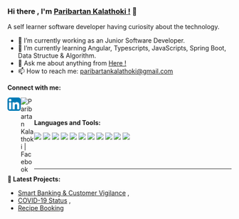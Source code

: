 ### Hi there , I'm [Paribartan Kalathoki !](https://paribartankalathoki.com.np/) 👋

A self learner software developer having curiosity about the technology.

- 🔭 I’m currently working as an Junior Software Developer.
- 🌱 I’m currently learning Angular, Typescripts, JavaScripts, Spring Boot, Data Structue & Algorithm.
- 💬 Ask me about anything from [Here !](https://github.com/paribartankalathoki/parikalathoki.github.io/issues)
- 📫 How to reach me: paribartankalathoki@gmail.com

**Connect with me:**

<a href="https://www.linkedin.com/in/paribartankalathoki" target="_blank">
  <img align="left" alt="Paribartan Kalathoki | LinkedIn" width="30px"  src="https://raw.githubusercontent.com/arjun-sudo/arjun-sudo/master/assets/link.jpg" />
</a>
<a href="https://www.facebook.com/paribartan.kalathoki.75" target="_blank">
  <img align="left" alt="Paribartan Kalathoki | Facebook" width="30px" src="https://github.com/paribartankalathoki/parikalathoki.github.io/raw/master/img/assets/facebook.png" />
</a>
<br>
<br>


**Languages and Tools:**  


<code><img height="30" src="https://raw.githubusercontent.com/paribartankalathoki/parikalathoki.github.io/master/img/assets/angular.png"></code>
<code><img height="30" src="https://raw.githubusercontent.com/paribartankalathoki/parikalathoki.github.io/master/img/assets/typescript.png"></code>
<code><img height="30" src="https://raw.githubusercontent.com/paribartankalathoki/parikalathoki.github.io/master/img/assets/webstrom.jpg"></code>
<code><img height="30" src="https://raw.githubusercontent.com/paribartankalathoki/parikalathoki.github.io/master/img/assets/rest.png"></code>
<code><img height="30" src="https://raw.githubusercontent.com/paribartankalathoki/parikalathoki.github.io/master/img/assets/spring.png"></code>
<code><img height="30" src="https://raw.githubusercontent.com/paribartankalathoki/parikalathoki.github.io/master/img/assets/js.jpg"></code>
<code><img height="30" src="https://raw.githubusercontent.com/paribartankalathoki/parikalathoki.github.io/master/img/assets/intellij.jpeg"></code>
<code><img height="30" src="https://raw.githubusercontent.com/paribartankalathoki/parikalathoki.github.io/master/img/assets/postman.png"></code>
<code><img height="30" src="https://raw.githubusercontent.com/paribartankalathoki/parikalathoki.github.io/master/img/assets/git.jpg"></code>
<code><img height="30" src="https://raw.githubusercontent.com/paribartankalathoki/parikalathoki.github.io/master/img/assets/mysql.jpg"></code>
<code><img height="30" src="https://raw.githubusercontent.com/paribartankalathoki/parikalathoki.github.io/master/img/assets/java.jpg"></code>

<br />
<br />

---


**📕 Latest Projects:**
- [Smart Banking & Customer Vigilance](https://bit.ly/31PWVZb) ,
- [COVID-19 Status](https://bit.ly/2yiOhHR) ,
- [Recipe Booking](https://recipe-book-5a0c1.firebaseapp.com/auth)

<!-- <a href="https://github-readme-stats.vercel.app/api?username=arjun-sudo">
  <img align="center" src="https://github-readme-stats.vercel.app/api?username=arjun-sudo&show_icons=true&include_all_commits=true&theme=radical" alt="Arjun's github stats" />
</a> -->
